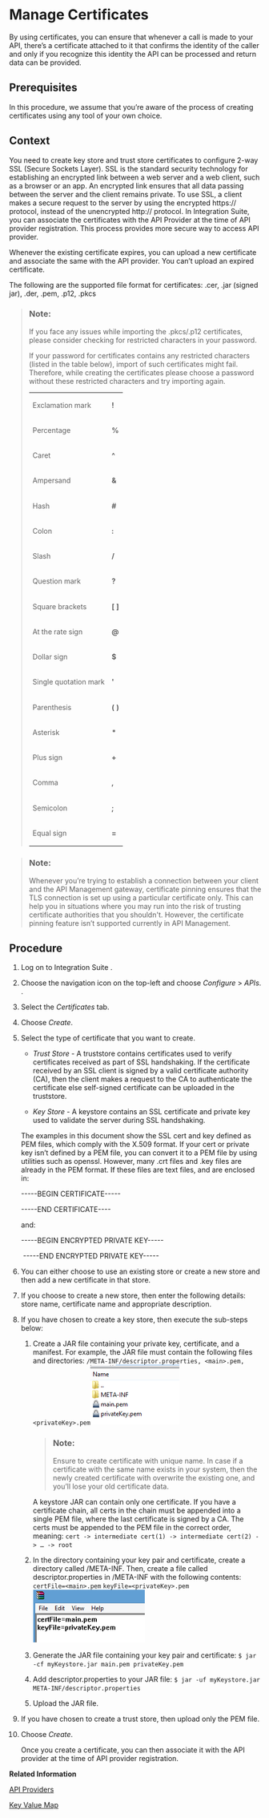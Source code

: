 <!-- copy88fe03dd3318431aaac54c70b17c702d -->

# Manage Certificates

By using certificates, you can ensure that whenever a call is made to your API, there’s a certificate attached to it that confirms the identity of the caller and only if you recognize this identity the API can be processed and return data can be provided.



## Prerequisites

In this procedure, we assume that you’re aware of the process of creating certificates using any tool of your own choice.



## Context

You need to create key store and trust store certificates to configure 2-way SSL \(Secure Sockets Layer\). SSL is the standard security technology for establishing an encrypted link between a web server and a web client, such as a browser or an app. An encrypted link ensures that all data passing between the server and the client remains private. To use SSL, a client makes a secure request to the server by using the encrypted https:// protocol, instead of the unencrypted http:// protocol. In Integration Suite, you can associate the certificates with the API Provider at the time of API provider registration. This process provides more secure way to access API provider.

Whenever the existing certificate expires, you can upload a new certificate and associate the same with the API provider. You can’t upload an expired certificate.

The following are the supported file format for certificates: .cer, .jar \(signed jar\), .der, .pem, .p12, .pkcs

> ### Note:  
> If you face any issues while importing the .pkcs/.p12 certificates, please consider checking for restricted characters in your password.
> 
> If your password for certificates contains any restricted characters \(listed in the table below\), import of such certificates might fail. Therefore, while creating the certificates please choose a password without these restricted characters and try importing again.
> 
> 
> <table>
> <tr>
> <td valign="top">
> 
> Exclamation mark
> 
> 
> 
> </td>
> <td valign="top">
> 
> **!** 
> 
> 
> 
> </td>
> </tr>
> <tr>
> <td valign="top">
> 
> Percentage
> 
> 
> 
> </td>
> <td valign="top">
> 
> **%** 
> 
> 
> 
> </td>
> </tr>
> <tr>
> <td valign="top">
> 
> Caret
> 
> 
> 
> </td>
> <td valign="top">
> 
> **^** 
> 
> 
> 
> </td>
> </tr>
> <tr>
> <td valign="top">
> 
> Ampersand
> 
> 
> 
> </td>
> <td valign="top">
> 
> **&** 
> 
> 
> 
> </td>
> </tr>
> <tr>
> <td valign="top">
> 
> Hash
> 
> 
> 
> </td>
> <td valign="top">
> 
> **\#** 
> 
> 
> 
> </td>
> </tr>
> <tr>
> <td valign="top">
> 
> Colon
> 
> 
> 
> </td>
> <td valign="top">
> 
> **:** 
> 
> 
> 
> </td>
> </tr>
> <tr>
> <td valign="top">
> 
> Slash
> 
> 
> 
> </td>
> <td valign="top">
> 
> **/** 
> 
> 
> 
> </td>
> </tr>
> <tr>
> <td valign="top">
> 
> Question mark
> 
> 
> 
> </td>
> <td valign="top">
> 
> **?** 
> 
> 
> 
> </td>
> </tr>
> <tr>
> <td valign="top">
> 
> Square brackets
> 
> 
> 
> </td>
> <td valign="top">
> 
> **\[ \]** 
> 
> 
> 
> </td>
> </tr>
> <tr>
> <td valign="top">
> 
> At the rate sign
> 
> 
> 
> </td>
> <td valign="top">
> 
> **@** 
> 
> 
> 
> </td>
> </tr>
> <tr>
> <td valign="top">
> 
> Dollar sign
> 
> 
> 
> </td>
> <td valign="top">
> 
> **$** 
> 
> 
> 
> </td>
> </tr>
> <tr>
> <td valign="top">
> 
> Single quotation mark
> 
> 
> 
> </td>
> <td valign="top">
> 
> **'** 
> 
> 
> 
> </td>
> </tr>
> <tr>
> <td valign="top">
> 
> Parenthesis
> 
> 
> 
> </td>
> <td valign="top">
> 
> **\( \)** 
> 
> 
> 
> </td>
> </tr>
> <tr>
> <td valign="top">
> 
> Asterisk
> 
> 
> 
> </td>
> <td valign="top">
> 
> **\*** 
> 
> 
> 
> </td>
> </tr>
> <tr>
> <td valign="top">
> 
> Plus sign
> 
> 
> 
> </td>
> <td valign="top">
> 
> **\+** 
> 
> 
> 
> </td>
> </tr>
> <tr>
> <td valign="top">
> 
> Comma
> 
> 
> 
> </td>
> <td valign="top">
> 
> **,** 
> 
> 
> 
> </td>
> </tr>
> <tr>
> <td valign="top">
> 
> Semicolon
> 
> 
> 
> </td>
> <td valign="top">
> 
> **;** 
> 
> 
> 
> </td>
> </tr>
> <tr>
> <td valign="top">
> 
> Equal sign
> 
> 
> 
> </td>
> <td valign="top">
> 
> **=** 
> 
> 
> 
> </td>
> </tr>
> </table>

> ### Note:  
> Whenever you’re trying to establish a connection between your client and the API Management gateway, certificate pinning ensures that the TLS connection is set up using a particular certificate only. This can help you in situations where you may run into the risk of trusting certificate authorities that you shouldn't. However, the certificate pinning feature isn’t supported currently in API Management.



## Procedure

1.  Log on to Integration Suite .

2.  Choose the navigation icon on the top-left and choose *Configure* \> *APIs*. .

3.  Select the *Certificates* tab.

4.  Choose *Create*.

5.  Select the type of certificate that you want to create.

    -   *Trust Store* - A truststore contains certificates used to verify certificates received as part of SSL handshaking. If the certificate received by an SSL client is signed by a valid certificate authority \(CA\), then the client makes a request to the CA to authenticate the certificate else self-signed certificate can be uploaded in the truststore.

    -   *Key Store* - A keystore contains an SSL certificate and private key used to validate the server during SSL handshaking.

    The examples in this document show the SSL cert and key defined as PEM files, which comply with the X.509 format. If your cert or private key isn’t defined by a PEM file, you can convert it to a PEM file by using utilities such as openssl. However, many .crt files and .key files are already in the PEM format. If these files are text files, and are enclosed in:

    \-----BEGIN CERTIFICATE-----

    \-----END CERTIFICATE----

    and:

    \-----BEGIN ENCRYPTED PRIVATE KEY-----

    ​ -----END ENCRYPTED PRIVATE KEY-----

6.  You can either choose to use an existing store or create a new store and then add a new certificate in that store.

7.  If you choose to create a new store, then enter the following details: store name, certificate name and appropriate description.

8.  If you have chosen to create a key store, then execute the sub-steps below:

    1.  Create a JAR file containing your private key, certificate, and a manifest. For example, the JAR file must contain the following files and directories: `/META-INF/descriptor.properties, <main>.pem, <privateKey>.pem`![](images/API_Cetrificate_4ceb060.png)

        > ### Note:  
        > Ensure to create certificate with unique name. In case if a certificate with the same name exists in your system, then the newly created certificate with overwrite the existing one, and you’ll lose your old certificate data.

        A keystore JAR can contain only one certificate. If you have a certificate chain, all certs in the chain must be appended into a single PEM file, where the last certificate is signed by a CA. The certs must be appended to the PEM file in the correct order, meaning: `cert -> intermediate cert(1) -> intermediate cert(2) -> … -> root`

    2.  In the directory containing your key pair and certificate, create a directory called /META-INF. Then, create a file called descriptor.properties in /META-INF with the following contents: `certFile=<main>.pem` `keyFile=<privateKey>.pem`![](images/API_Certificate_Prop_86b9a54.png)

    3.  Generate the JAR file containing your key pair and certificate: `$ jar -cf myKeystore.jar main.pem privateKey.pem`

    4.  Add descriptor.properties to your JAR file: `$ jar -uf myKeystore.jar META-INF/descriptor.properties`

    5.  Upload the JAR file.


9.  If you have chosen to create a trust store, then upload only the PEM file.

10. Choose *Create*.

    Once you create a certificate, you can then associate it with the API provider at the time of API provider registration.


**Related Information**  


[API Providers](api-providers-deafe3b.md "An API provider defines the connection details for services running on specific hosts whose details you want to access.")

[Key Value Map](key-value-map-e7e9970.md "A key value map lets you create and manage collections of arbitrary key value pairs for any number of API proxies. Each key value pair is stored in a map as an entry.")

